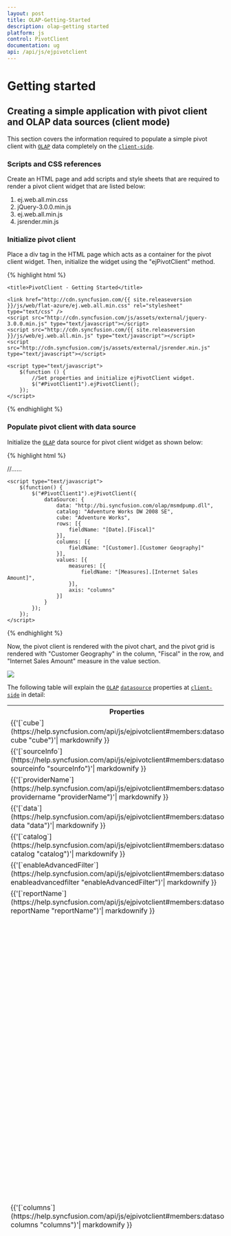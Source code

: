 ```yaml
---
layout: post
title: OLAP-Getting-Started
description: olap-getting started
platform: js
control: PivotClient
documentation: ug
api: /api/js/ejpivotclient
---
```


# Getting started

## Creating a simple application with pivot client and OLAP data sources (client mode)

This section covers the information required to populate a simple pivot client with [`OLAP`](/api/js/ejpivotclient#members:analysisMode) data completely on the [`client-side`](/api/js/ejpivotclient#members:operationalmode).

### Scripts and CSS references

Create an HTML page and add scripts and style sheets that are required to render a pivot client widget that are listed below:

1. ej.web.all.min.css
2. jQuery-3.0.0.min.js
3. ej.web.all.min.js
4. jsrender.min.js

### Initialize pivot client

Place a div tag in the HTML page which acts as a container for the pivot client widget. Then, initialize the widget using the "ejPivotClient" method.

{% highlight html %}

<!DOCTYPE html>
<html>
<head>

    <title>PivotClient - Getting Started</title>

    <link href="http://cdn.syncfusion.com/{{ site.releaseversion }}/js/web/flat-azure/ej.web.all.min.css" rel="stylesheet" type="text/css" />
    <script src="http://cdn.syncfusion.com/js/assets/external/jquery-3.0.0.min.js" type="text/javascript"></script>
    <script src="http://cdn.syncfusion.com/{{ site.releaseversion }}/js/web/ej.web.all.min.js" type="text/javascript"></script>
    <script src="http://cdn.syncfusion.com/js/assets/external/jsrender.min.js" type="text/javascript"></script>

</head>
<body>
    <!--Create a tag which acts as a container for ejPivotClient widget.-->
    <div id="PivotClient1"></div>

    <script type="text/javascript">
        $(function () {
            //Set properties and initialize ejPivotClient widget.
            $("#PivotClient1").ejPivotClient();
        });
    </script>
</body>
</html>

{% endhighlight %}

### Populate pivot client with data source

Initialize the [`OLAP`](/api/js/ejpivotclient#members:analysisMode) data source for pivot client widget as shown below:

{% highlight html %}

<html>

//……

<body>
    <div id="PivotClient1"></div>

    <script type="text/javascript">
        $(function() {
            $("#PivotClient1").ejPivotClient({
                dataSource: {
                    data: "http://bi.syncfusion.com/olap/msmdpump.dll",
                    catalog: "Adventure Works DW 2008 SE",
                    cube: "Adventure Works",
                    rows: [{
                        fieldName: "[Date].[Fiscal]"
                    }],
                    columns: [{
                        fieldName: "[Customer].[Customer Geography]"
                    }],
                    values: [{
                        measures: [{
                            fieldName: "[Measures].[Internet Sales Amount]",
                        }],
                        axis: "columns"
                    }]
                }
            });
        });
    </script>
</body>
</html>

{% endhighlight %}

Now, the pivot client is rendered with the pivot chart, and the pivot grid is rendered with "Customer Geography" in the column, "Fiscal" in the row, and "Internet Sales Amount" measure in the value section.

![](Getting-Started_images/OlapClientside.png) 


The following table will explain the [`OLAP`](/api/js/ejpivotclient#members:analysismode) [`datasource`](/api/js/ejpivotclient#members:datasource) properties at [`client-side`](/api/js/ejpivotclient#members:operationalmode) in detail:

<table>
    <tr>
        <th>
            Properties
        </th>
        <th>
            Description
        </th>
    </tr>
    <tr>
    <td>
        {{'[`cube`](https://help.syncfusion.com/api/js/ejpivotclient#members:datasource-cube "cube")'| markdownify }}
    </td>
    <td>
        Contains the respective cube name from OLAP database as string type.
    </td>
    </tr>
    <tr>
    <td>
        {{'[`sourceInfo`](https://help.syncfusion.com/api/js/ejpivotclient#members:datasource-sourceinfo "sourceInfo")'| markdownify }}
    </td>
    <td>
        To set the data source name to fetch data from that.
    </td>
    </tr>
    <tr>
    <td>
        {{'[`providerName`](https://help.syncfusion.com/api/js/ejpivotclient#members:datasource-providername "providerName")'| markdownify }}
    </td>
    <td>
        Set the provider name for PivotClient to identify whether the provider is SSAS or Mondrian.
    </td>
    </tr>
    <tr>
    <td>
        {{'[`data`](https://help.syncfusion.com/api/js/ejpivotclient#members:datasource-data "data")'| markdownify }}
    </td>
    <td>
        Provides the raw data source for the pivot client.
    </td>
    </tr>
    <tr>
    <td>
        {{'[`catalog`](https://help.syncfusion.com/api/js/ejpivotclient#members:datasource-catalog "catalog")'| markdownify }}
    </td>
    <td>
        In connection with an OLAP database, this property contains the database name as string to fetch the data from the given connection string.
    </td>
    </tr>
    <tr>
    <td>
        {{'[`enableAdvancedFilter`](https://help.syncfusion.com/api/js/ejpivotclient#members:datasource-enableadvancedfilter "enableAdvancedFilter")'| markdownify }}
    </td>
    <td>
        Allows user to filter the members (by its name and values) through advanced filtering (excel-like) option.</td>
    </tr>
    <tr>
    <td>
        {{'[`reportName`](https://help.syncfusion.com/api/js/ejpivotclient#members:datasource-reportName "reportName")'| markdownify }}
    </td>
    <td>
        Sets a name to the report bound to the control.</td>
    </tr>
    <tr>
        <td>
            {{'[`columns`](https://help.syncfusion.com/api/js/ejpivotclient#members:datasource-columns "columns")'| markdownify }}
        </td>
        <td>
            Lists out the items to be arranged in columns section of pivot client.
             <table class="params">
            <thead>
            <tr>
            <th>Properties</th>
            <th>Description</th>
            </tr>
            </thead>
            <tbody>
            <tr>
            <td>{{'[`fieldName`](https://help.syncfusion.com/api/js/ejpivotclient#members:datasource-columns-fieldname "fieldName")'| markdownify }} </td>
            <td>Allows the user to bind the item by using its unique name as field name.</td>
            </tr>
            <tr>
            <td>{{'[`fieldCaption`](https://help.syncfusion.com/api/js/ejpivotclient#members:datasource-columns-fieldcaption "fieldCaption")'| markdownify }}</td>
            <td>Allows the user to set the display caption for an item.</td>
            </tr>
            <tr>
            <td>{{'[`isNamedSets`](https://help.syncfusion.com/api/js/ejpivotclient#members:datasource-columns-isnamedsets "isNamedSets")'| markdownify }}</td>
            <td>Allows the user to indicate whether the added item is a named set or not.</td>
            </tr>
            <tr>
            <td>{{'[`advancedFilter`](https://help.syncfusion.com/api/js/ejpivotclient#members:datasource-columns-advancedfilter "advancedFilter")'| markdownify }}</td>
            <td>Allows the user to filter the report by default using advanced filtering (excel-like) option for OLAP data source in client-mode.
            <table class="params">
            <thead>
            <tr>
            <th>Properties</th>
            <th>Description</th>
            </tr>
            </thead>
            <tbody>
            <tr>
            <td>
                {{'[`name`](https://help.syncfusion.com/api/js/ejpivotclient#members:datasource-columns-advancedfilter-name "name")'| markdownify }} </td>
            <td>Allows the user to provide level unique name to perform advanced filtering.</td>
            </tr>
            <tr>
            <td>
                {{'[`labelFilterOperator`](https://help.syncfusion.com/api/js/ejpivotclient#members:datasource-columns-advancedfilter-labelfilteroperator "labelFilterOperator")'| markdownify }} </td>
            <td>Allows the user to set the operator to perform Label Filtering.</td>
            </tr>
            <tr>
            <td>
                {{'[`valueFilterOperator`](https://help.syncfusion.com/api/js/ejpivotclient#members:datasource-columns-advancedfilter-valuefilteroperator "valueFilterOperator")'| markdownify }} </td>
            <td>Allows the user to set the operator to perform Value Filtering.</td>
            </tr>
            <tr>
            <td>
                {{'[`advancedFilterType`](https://help.syncfusion.com/api/js/ejpivotclient#members:datasource-columns-advancedfilter-advancedfiltertype "advancedFilterType")'| markdownify }} </td>
            <td>Allows the user to set the filtering type while performing advanced filtering.</td>
            </tr>
            <tr>
            <td>
                {{'[`measure`](https://help.syncfusion.com/api/js/ejpivotclient#members:datasource-columns-advancedfilter-measure "measure")'| markdownify }} </td>
            <td>In case of value filtering, this property contains the measure name to which the filter is applied.</td>
            </tr>
            <tr>
            <td>
                {{'[`values`](https://help.syncfusion.com/api/js/ejpivotclient#members:datasource-columns-advancedfilter-values "values")'| markdownify }} </td>
            <td>Allows the user to hold the filter operand values in advanced filtering.</td>
            </tr>
            </td>
            </tr>
            </tbody>
            </table>
            </td>
            </tr>
            </tbody>
            </table>
        </td>
    </tr>
    <tr>
        <td>
            {{'[`rows`](https://help.syncfusion.com/api/js/ejpivotclient#members:datasource-rows "rows")'| markdownify }}
        </td>
        <td>
            Lists out the items to be arranged in rows section of PivotClient.
             <table class="params">
            <thead>
            <tr>
            <th>Properties</th>
            <th>Description</th>
            </tr>
            </thead>
            <tbody>
            <tr>
            <td>{{'[`fieldName`](https://help.syncfusion.com/api/js/ejpivotclient#members:datasource-rows-fieldname "fieldName")'| markdownify }} </td>
            <td>Allows the user to bind the item by using its unique name as field name.</td>
            </tr>
            <tr>
            <td>{{'[`fieldCaption`](https://help.syncfusion.com/api/js/ejpivotclient#members:datasource-rows-fieldcaption "fieldCaption")'| markdownify }}</td>
            <td>Allows the user to set the display caption for an item.</td>
            </tr>
            <tr>
            <td>{{'[`isNamedSets`](https://help.syncfusion.com/api/js/ejpivotclient#members:datasource-rows-isnamedsets "isNamedSets")'| markdownify }}</td>
            <td>Allows the user to indicate whether the added item is a named set or not.</td>
            </tr>
            <tr>
            <td>{{'[`advancedFilter`](https://help.syncfusion.com/api/js/ejpivotclient#members:datasource-rows-advancedfilter "advancedFilter")'| markdownify }}</td>
            <td>Allows the user to filter the report by default using advanced filtering (excel-like) option for OLAP data source in client-mode.
            <table class="params">
            <thead>
            <tr>
            <th>Properties</th>
            <th>Description</th>
            </tr>
            </thead>
            <tbody>
            <tr>
            <td>
                {{'[`name`](https://help.syncfusion.com/api/js/ejpivotclient#members:datasource-rows-advancedfilter-name "name")'| markdownify }} </td>
            <td>Allows the user to provide level unique name to perform advanced filtering.</td>
            </tr>
            <tr>
            <td>
                {{'[`labelFilterOperator`](https://help.syncfusion.com/api/js/ejpivotclient#members:datasource-rows-advancedfilter-labelfilteroperator "labelFilterOperator")'| markdownify }} </td>
            <td>Allows the user to set the operator to perform Label Filtering.</td>
            </tr>
            <tr>
            <td>
                {{'[`valueFilterOperator`](https://help.syncfusion.com/api/js/ejpivotclient#members:datasource-rows-advancedfilter-valuefilteroperator "valueFilterOperator")'| markdownify }} </td>
            <td>Allows the user to set the operator to perform Value Filtering.</td>
            </tr>
            <tr>
            <td>
                {{'[`advancedFilterType`](https://help.syncfusion.com/api/js/ejpivotclient#members:datasource-rows-advancedfilter-advancedfiltertype "advancedFilterType")'| markdownify }} </td>
            <td>Allows the user to set the filtering type while performing advanced filtering.</td>
            </tr>
            <tr>
            <td>
                {{'[`measure`](https://help.syncfusion.com/api/js/ejpivotclient#members:datasource-rows-advancedfilter-measure "measure")'| markdownify }} </td>
            <td>In case of value filtering, this property contains the measure name to which the filter is applied.</td>
            </tr>
            <tr>
            <td>
                {{'[`values`](https://help.syncfusion.com/api/js/ejpivotclient#members:datasource-rows-advancedfilter-values "values")'| markdownify }} </td>
            <td>Allows the user to hold the filter operand values in advanced filtering.</td>
            </tr>
            </td>
            </tr>
            </tbody>
            </table>
            </td>
            </tr>
            </tbody>
            </table>
        </td>
    </tr>
    <tr>
        <td>
            {{'[`filters`](https://help.syncfusion.com/api/js/ejpivotclient#members:datasource-filters "filters")'| markdownify }}
        </td>
        <td>
            Lists out the items which supports filtering of values without displaying the members in UI in PivotClient.
             <table class="params">
            <thead>
            <tr>
            <th>Properties</th>
            <th>Description</th>
            </tr>
            </thead>
            <tbody>
            <tr>
            <td>{{'[`fieldName`](https://help.syncfusion.com/api/js/ejpivotclient#members:datasource-filters-fieldname "fieldName")'| markdownify }} </td>
            <td>Allows the user to bind the item by using its unique name as field name.</td>
            </tr>
            <tr>
            <td>{{'[`fieldCaption`](https://help.syncfusion.com/api/js/ejpivotclient#members:datasource-filters-fieldcaption "fieldCaption")'| markdownify }}</td>
            <td>Allows the user to set the display name for an item.</td>
            </tr>
            </tbody>
            </table>
            </td>
            </tr>
    <tr>
        <td>
            {{'[`values`](https://help.syncfusion.com/api/js/ejpivotclient#members:datasource-values "values")'| markdownify }}
        </td>
        <td>
            Lists out the items which supports calculation in PivotClient.
            <table class="params">
            <thead>
            <tr>
            <th>Properties</th>
            <th>Description</th>
            </tr>
            </thead>
            <tbody>
            <tr>
            <td>{{'[`axis`](https://help.syncfusion.com/api/js/ejpivotclient#members:datasource-values-axis "axis")'| markdownify }} </td>
            <td>Allows to set the axis name to place the measures items.</td>
            </tr>
            <tr>
            <td>{{'[`measures`](https://help.syncfusion.com/api/js/ejpivotclient#members:datasource-values-measures "measures")'| markdownify }}</td>
            <td>This holds the list of unique names of measures to bind them from the OLAP cube.
            <table class="params">
            <thead>
            <tr>
            <th>Property</th>
            <th>Description</th>
            </tr>
            </thead>
            <tbody>
            <tr>
            <td>
                {{'[`fieldName`](https://help.syncfusion.com/api/js/ejpivotclient#members:datasource-values-measures-fieldName "fieldName")'| markdownify }} </td>
            <td>Allows the user to bind the measure from OLAP datasource by using its unique name as field name.</td>
            </tr>
            </td>
            </tr>
            </tbody>
            </table>
            </td>
            </tr>
            </tbody>
            </table>
        </td>
        </tr>

</table>

## Creating a simple application with pivot client and OLAP data source (server mode)

This section covers the information required to create a simple pivot client bound to [`OLAP`](/api/js/ejpivotclient#members:analysisMode) data source from [`server-side`](/api/js/ejpivotclient#members:operationalmode).

N> This section is illustrated by creating a simple web application through Visual Studio IDE, since the pivot client bound with the data from server-side requires .NET dependency. The web application contains an HTML page and a service that will transfer the data to [`server-side`](/api/js/ejpivotclient#members:operationalmode), process it, and return it [`client-side`](/api/js/ejpivotclient#members:operationalmode) for control re-rendering. The service utilized for communication can be either WCF or WebAPI based on user requirement. Both are illustrated here for user convenience.

### Project initialization
Create a new **ASP.NET Empty Web Application** by using Visual Studio IDE and name the project **“PivotClientDemo.”**

Next, add an HTML page. To add an HTML page in your web application, right-click the project in the solution explorer and select **Add > New Item.** In the **Add New Item** window, select **HTML Page** and name it “GettingStarted.html,” and then click **Add.**

Now, set “GettingStarted.html” as the start-up page by right-click the “GettingStarted.html” page and select **“Set As Start Page”.**

### Scripts and CSS initialization
The scripts and style sheets that are required to render a pivot client widget in the HTML page are listed below:

1. ej.web.all.min.css
2. jQuery-3.0.0.min.js
3. ej.web.all.min.js
4. jsrender.min.js

The scripts and style sheets listed above can be found in any of the following locations:

Local disk: [Click here](https://help.syncfusion.com/js/installation-and-deployment) to know more about script and style sheets installed in the local machine.

CDN link: [Click here](https://help.syncfusion.com/js/cdn) to know more about script and style sheets available in online.

NuGet package: [Click here](https://help.syncfusion.com/js/installation-and-deployment#configuring-syncfusion-nuget-packages) to know more about script and style sheets available in the NuGet package.

### Control initialization
To initialize a pivot client widget, first you should define a div tag with an appropriate id attribute which acts as a container for the pivot client widget. Then, you can initialize the widget using the ejPivotClient method.

{% highlight html %}

<!DOCTYPE html>
<html xmlns="http://www.w3.org/1999/xhtml">

<head>
    <title>PivotClient - Getting Started</title>
    <link href="http://cdn.syncfusion.com/{{ site.releaseversion }}/js/web/flat-azure/ej.web.all.min.css" rel="stylesheet" type="text/css" />
    <script src="http://cdn.syncfusion.com/js/assets/external/jquery-3.0.0.min.js" type="text/javascript"></script>
    <script src="http://cdn.syncfusion.com/{{ site.releaseversion }}/js/web/ej.web.all.min.js" type="text/javascript"></script>
    <script src="http://cdn.syncfusion.com/js/assets/external/jsrender.min.js" type="text/javascript"></script>
</head>

<body>
    <div>
        <!--Creating a div tag, that acts as a container for ejPivotClient widget.-->
        <div id="PivotClient1"></div>

        <script type="text/javascript">
            //Setting property and initializing ejPivotClient widget.
            $(function()
            {
                $("#PivotClient1").ejPivotClient(
                {
                    url: "/Olap",title: "OLAP Browser"
                });
            });
        </script>
    </div>
</body>
</html>

{% endhighlight %}

The [`url`](/api/js/ejpivotclient#members:url) property in the pivot client widget points to the service endpoint, where the data is processed and fetched in the form of JSON. The services used for the pivot client widget as endpoint are WCF and WebAPI.

 The [`title`](/api/js/ejpivotclient#members:title) property is used to set the title for the pivot client widget.

N> The above "GettingStarted.html" page contains WebAPI [`url`](/api/js/ejpivotclient#members:url), which is **“/Olap”**. If you are using the WCF service, then the [`url`](/api/js/ejpivotclient#members:url) will look like **“/OlapService.svc”**.

### WebAPI

**Adding a WebAPI controller**

To add a WebAPI controller in your existing web application, right-click the project in the solution explorer and select **Add > New Item.** In the **Add New Item** window, select **WebAPI Controller Class** and name it **“OlapController.cs”**, and then click **Add.**

The WebAPI controller is added to your application with the following file. The utilization of this file will be explained in the following sections:
 
* OlapController.cs

N> While adding the WebAPI controller class, add the mandatory suffix “Controller”. For example, in the demo, the controller is named “OlapController”.

Next, remove all the existing methods such as “Get”, “Post”, “Put”, and “Delete” that are present in the `OlapController.cs` file.

{% highlight c# %}

namespace PivotClientDemo
{
    public class OlapController: ApiController
    {
    
    }
}

{% endhighlight %}

**List of dependency libraries**

Next, add the following dependency libraries to the web application. You can find these libraries in the GAC (Global Assembly Cache) in the machine.

To add them to the web application, right-click **References** in the solution explorer and select **Add Reference.** In the **Reference Manager** dialog, under **Assemblies > Extension**, the following Syncfusion libraries are found. 

N> If you have installed any version of SQL Server Analysis Service (SSAS) or Microsoft ADOMD.NET utility, then the location of Microsoft.AnalysisServices.AdomdClient library is [system drive:\Program Files (x86)\Microsoft.NET\ADOMD.NET]. If you have installed any version of Essential Studio, then the location of Syncfusion libraries is [system drive:\Program Files (x86)\Syncfusion\Essential Studio\{{ site.releaseversion }}\Assemblies].

* Microsoft.AnalysisServices.AdomdClient
* Syncfusion.Compression.Base
* Syncfusion.Linq.Base
* Syncfusion.Olap.Base
* Syncfusion.PivotAnalysis.Base
* System.Data.SqlServerCe (Version: 4.0.0.0)
* Syncfusion.XlsIO.Base
* Syncfusion.Pdf.Base
* Syncfusion.DocIO.Base
* Syncfusion.EJ
* Syncfusion.EJ.Export
* Syncfusion.EJ.Pivot

**List of namespaces**

The following is the list of namespaces to be added on top of the main class in the `OlapController.cs` file:

{% highlight c# %}

using Syncfusion.JavaScript;
using Syncfusion.Olap.Manager;
using Syncfusion.Olap.Reports;
using System;
using System.Collections.Generic;
using System.Configuration;
using System.Data;
using System.Data.SqlServerCe;
using System.Linq;
using System.Text;
using System.Web;
using System.Web.Http;
using System.Web.Script.Serialization;
using OLAPUTILS = Syncfusion.JavaScript.Olap;

namespace PivotClientDemo
{
    public class OlapController: ApiController
    {
    
    }
}

{% endhighlight %}

**Data source initialization**

The connection string to connect OLAP cube, the pivot client, and JavaScriptSerializer instances are created immediately in the main class of `OlapController.cs` file. Also, the database connection for saving and loading the reports is provided appropriately.

{% highlight c# %}

namespace PivotClientDemo
{
    public class OlapController: ApiController
    {
        PivotClient pivotClientHelper = new PivotClient();
        PivotTreeMap treeMapHelper = new PivotTreeMap();
        PivotChart chartHelper = new PivotChart();
        JavaScriptSerializer serializer = new JavaScriptSerializer();
        string connectionString = "Data Source=http://bi.syncfusion.com/olap/msmdpump.dll; Initial Catalog=Adventure Works DW 2008 SE;";
        string conStringforDB = "";//Enter appropriate connection string to connect database for saving and loading operation of reports
        //Other codes
    }
}

{% endhighlight %}

**Service methods in WebAPI controller**

You can define the service methods in the OlapController class. To do so, find the `OlapController.cs` file which was created while adding the WebAPI Controller class to your web application.
 
{% highlight c# %}

namespace PivotClientDemo
{
    public class OlapController: ApiController
    {
        PivotClient pivotClientHelper = new PivotClient();
        PivotTreeMap treeMapHelper = new PivotTreeMap();
        PivotChart chartHelper = new PivotChart();
        JavaScriptSerializer serializer = new JavaScriptSerializer();
        string connectionString = "Data Source=http://bi.syncfusion.com/olap/msmdpump.dll; Initial Catalog=Adventure Works DW 2008 SE;";
        string conStringforDB = "";//Enter appropriate connection string to connect database for saving and loading operation of reports

        [System.Web.Http.ActionName("InitializeClient")]
        [System.Web.Http.HttpPost]
        public Dictionary<string, object> InitializeClient(Dictionary<string, object> jsonResult)
        {
            OlapDataManager DataManager = null;
            DataManager = new OlapDataManager(connectionString);
            DataManager.SetCurrentReport(CreateOlapReport());
            return pivotClientHelper.GetJsonData(jsonResult["action"].ToString(), DataManager, jsonResult["clientParams"].ToString());
        }

        [System.Web.Http.ActionName("InitializeGrid")]
        [System.Web.Http.HttpPost]
        public Dictionary<string, object> InitializeGrid(Dictionary<string, object> jsonResult)
        {
            OlapDataManager DataManager = new OlapDataManager(connectionString);
            DataManager.SetCurrentReport(OLAPUTILS.Utils.DeserializeOlapReport(jsonResult["currentReport"].ToString()));
            return jsonResult.ContainsKey("gridLayout") ? pivotClientHelper.GetJsonData(jsonResult["action"].ToString(), DataManager, jsonResult["gridLayout"].ToString()) : pivotClientHelper.GetJsonData(jsonResult["action"].ToString(), DataManager);
        }

        [System.Web.Http.ActionName("InitializeChart")]
        [System.Web.Http.HttpPost]
        public Dictionary<string, object> InitializeChart(Dictionary<string, object> jsonResult)
        {
            OlapDataManager DataManager = new OlapDataManager(connectionString);
            DataManager.SetCurrentReport(OLAPUTILS.Utils.DeserializeOlapReport(jsonResult["currentReport"].ToString()));
            return chartHelper.GetJsonData(jsonResult["action"].ToString(), DataManager);
        }

        [System.Web.Http.ActionName("InitializeTreeMap")]
        [System.Web.Http.HttpPost]
        public Dictionary<string, object> InitializeTreeMap(Dictionary<string, object> jsonResult)
        {
            OlapDataManager DataManager = new OlapDataManager(connectionString);
            DataManager.SetCurrentReport(OLAPUTILS.Utils.DeserializeOlapReport(jsonResult["currentReport"].ToString()));
            return treeMapHelper.GetJsonData(jsonResult["action"].ToString(), DataManager);
        }

        [System.Web.Http.ActionName("DrillChart")]
        [System.Web.Http.HttpPost]
        public Dictionary<string, object> DrillChart(Dictionary<string, object> jsonResult)
        {
            OlapDataManager DataManager = new OlapDataManager(connectionString);
            DataManager.SetCurrentReport(OLAPUTILS.Utils.DeserializeOlapReport(jsonResult["olapReport"].ToString()));
            DataManager.Reports = pivotClientHelper.DeserializedReports(jsonResult["clientReports"].ToString());
            return chartHelper.GetJsonData(jsonResult["action"].ToString(), DataManager, jsonResult["drilledSeries"].ToString());
        }

        [System.Web.Http.ActionName("DrillTreeMap")]
        [System.Web.Http.HttpPost]
        public Dictionary<string, object> DrillTreeMap(Dictionary<string, object> jsonResult)
        {
            OlapDataManager DataManager = new OlapDataManager(connectionString);
            DataManager.SetCurrentReport(OLAPUTILS.Utils.DeserializeOlapReport(jsonResult["olapReport"].ToString()));
            DataManager.Reports = pivotClientHelper.DeserializedReports(jsonResult["clientReports"].ToString());
            return treeMapHelper.GetJsonData(jsonResult["action"].ToString(), DataManager, jsonResult["drillInfo"].ToString());
        }

        [System.Web.Http.ActionName("FilterElement")]
        [System.Web.Http.HttpPost]
        public Dictionary<string, object> FilterElement(Dictionary<string, object> jsonResult)
        {
            OlapDataManager DataManager = new OlapDataManager(connectionString);
            DataManager.SetCurrentReport(OLAPUTILS.Utils.DeserializeOlapReport(jsonResult["olapReport"].ToString()));
            DataManager.Reports = pivotClientHelper.DeserializedReports(jsonResult["clientReports"].ToString());
            return pivotClientHelper.GetJsonData(jsonResult["action"].ToString(), DataManager, jsonResult["clientParams"].ToString());
        }

        [System.Web.Http.ActionName("RemoveSplitButton")]
        [System.Web.Http.HttpPost]
        public Dictionary<string, object> RemoveSplitButton(Dictionary<string, object> jsonResult)
        {
            OlapDataManager DataManager = new OlapDataManager(connectionString);
            DataManager.SetCurrentReport(OLAPUTILS.Utils.DeserializeOlapReport(jsonResult["olapReport"].ToString()));
            DataManager.Reports = pivotClientHelper.DeserializedReports(jsonResult["clientReports"].ToString());
            return pivotClientHelper.GetJsonData(jsonResult["action"].ToString(), DataManager, jsonResult["clientParams"].ToString());
        }

        [System.Web.Http.ActionName("FetchMemberTreeNodes")]
        [System.Web.Http.HttpPost]
        public Dictionary<string, object> FetchMemberTreeNodes(Dictionary<string, object> jsonResult)
        {
            OlapDataManager DataManager = new OlapDataManager(connectionString);
            DataManager.SetCurrentReport(OLAPUTILS.Utils.DeserializeOlapReport(jsonResult["olapReport"].ToString()));
            return pivotClientHelper.GetJsonData(jsonResult["action"].ToString(), DataManager, jsonResult["dimensionName"].ToString());
        }

        [System.Web.Http.ActionName("DrillGrid")]
        [System.Web.Http.HttpPost]
        public Dictionary<string, object> DrillGrid(Dictionary<string, object> jsonResult)
        {
            OlapDataManager DataManager = new OlapDataManager(connectionString);
            DataManager.SetCurrentReport(OLAPUTILS.Utils.DeserializeOlapReport(jsonResult["currentReport"].ToString()));
            DataManager.Reports = pivotClientHelper.DeserializedReports(jsonResult["clientReports"].ToString());
            return pivotClientHelper.GetJsonData(jsonResult["action"].ToString(), DataManager, jsonResult["cellPosition"].ToString(), jsonResult["headerInfo"].ToString(), jsonResult["layout"].ToString());
        }

        [System.Web.Http.ActionName("NodeDropped")]
        [System.Web.Http.HttpPost]
        public Dictionary<string, object> NodeDropped(Dictionary<string, object> jsonResult)
        {
            OlapDataManager DataManager = new OlapDataManager(connectionString);
            DataManager.SetCurrentReport(OLAPUTILS.Utils.DeserializeOlapReport(jsonResult["olapReport"].ToString()));
            DataManager.Reports = pivotClientHelper.DeserializedReports(jsonResult["clientReports"].ToString());
            return pivotClientHelper.GetJsonData(jsonResult["action"].ToString(), DataManager, jsonResult["dropType"].ToString(), jsonResult["nodeInfo"].ToString());
        }

        [System.Web.Http.ActionName("CubeChanged")]
        [System.Web.Http.HttpPost]
        public Dictionary<string, object> CubeChanged(Dictionary<string, object> jsonResult)
        {
            OlapDataManager DataManager = new OlapDataManager(connectionString);
            if (jsonResult["olapReport"].ToString() != "")
                DataManager.SetCurrentReport(Syncfusion.JavaScript.Olap.Utils.DeserializeOlapReport(jsonResult["olapReport"].ToString()));
            if (jsonResult["clientReports"].ToString() != "")
                DataManager.Reports = pivotClientHelper.DeserializedReports(jsonResult["clientReports"].ToString());
            dynamic customData = serializer.Deserialize<dynamic>(jsonResult["customObject"].ToString());
            if (customData is Dictionary<string, object> && customData.ContainsKey("isPaging"))
            {
                DataManager.CurrentReport.EnablePaging = true;
                DataManager.CurrentReport.PagerOptions.SeriesPageSize = 5;
                DataManager.CurrentReport.PagerOptions.CategoricalPageSize = 3;
            }
            return pivotClientHelper.GetJsonData(jsonResult["action"].ToString(), DataManager, jsonResult["cubeName"].ToString(), jsonResult["clientParams"].ToString());
        }

        [System.Web.Http.ActionName("MeasureGroupChanged")]
        [System.Web.Http.HttpPost]
        public Dictionary<string, object> MeasureGroupChanged(Dictionary<string, object> jsonResult)
        {
            OlapDataManager DataManager = new OlapDataManager(connectionString);
            return pivotClientHelper.GetJsonData(jsonResult["action"].ToString(), DataManager, jsonResult["measureGroupName"].ToString());
        }

        [System.Web.Http.ActionName("ToolbarOperations")]
        [System.Web.Http.HttpPost]
        public Dictionary<string, object> ToolbarOperations(Dictionary<string, object> jsonResult)
        {
            var toolbarOperation = "";
            dynamic customData = "";
            OlapDataManager DataManager = new OlapDataManager(connectionString);
            if ((jsonResult["olapReport"]) != null && !string.IsNullOrEmpty(jsonResult["olapReport"].ToString()))
                DataManager.SetCurrentReport(OLAPUTILS.Utils.DeserializeOlapReport(jsonResult["olapReport"].ToString()));
            if ((jsonResult["clientReports"]) != null && !string.IsNullOrEmpty(jsonResult["clientReports"].ToString()))
                DataManager.Reports = pivotClientHelper.DeserializedReports(jsonResult["clientReports"].ToString());
            toolbarOperation = jsonResult["toolbarOperation"] == null ? null : jsonResult["toolbarOperation"].ToString();
            if (jsonResult.ContainsKey("customObject") && (jsonResult["customObject"]) != null && !string.IsNullOrEmpty(jsonResult["customObject"].ToString()))
                customData = serializer.Deserialize<dynamic>(jsonResult["customObject"].ToString());
            if ((customData is Dictionary<string, object> && customData.ContainsKey("isPaging") && (toolbarOperation == "Add Report" || toolbarOperation == "New Report")))
            {
                DataManager.CurrentReport.EnablePaging = true;
                DataManager.CurrentReport.PagerOptions.SeriesPageSize = 5;
                DataManager.CurrentReport.PagerOptions.CategoricalPageSize = 3;
            }
            return pivotClientHelper.GetJsonData(jsonResult["action"].ToString(), DataManager, toolbarOperation, jsonResult["clientInfo"].ToString());
        }

        [System.Web.Http.ActionName("MemberExpanded")]
        [System.Web.Http.HttpPost]
        public Dictionary<string, object> MemberExpanded(Dictionary<string, object> jsonResult)
        {
            OlapDataManager DataManager = new OlapDataManager(connectionString);
            if (!string.IsNullOrEmpty(jsonResult["olapReport"].ToString()))
                DataManager.SetCurrentReport(OLAPUTILS.Utils.DeserializeOlapReport(jsonResult["olapReport"].ToString()));
            if (!string.IsNullOrEmpty(jsonResult["clientReports"].ToString()))
                DataManager.Reports = pivotClientHelper.DeserializedReports(jsonResult["clientReports"].ToString());
            return pivotClientHelper.GetJsonData(jsonResult["action"].ToString(), DataManager, Convert.ToBoolean(jsonResult["checkedStatus"].ToString()), jsonResult["parentNode"].ToString(), jsonResult["tag"].ToString(), jsonResult["dimensionName"].ToString(), jsonResult["cubeName"].ToString());
        }

        [System.Web.Http.ActionName("UpdateReport")]
        [System.Web.Http.HttpPost]
        public Dictionary<string, object> UpdateReport(Dictionary<string, object> jsonResult)
        {
            return pivotClientHelper.GetJsonData(jsonResult["action"].ToString(), jsonResult["clientParams"].ToString(), jsonResult["olapReport"].ToString(), jsonResult["clientReports"].ToString());
        }

        [System.Web.Http.ActionName("SaveReportToDB")]
        [System.Web.Http.HttpPost]
        public Dictionary<string, object> SaveReportToDB(Dictionary<string, object> jsonResult)
        {
            string operationalMode = jsonResult["operationalMode"].ToString(), analysisMode = jsonResult["analysisMode"].ToString(), reportName = string.Empty;
            bool isDuplicate = true;
            SqlCeConnection con = new SqlCeConnection() { ConnectionString = conStringforDB };
            con.Open();
            reportName = jsonResult["reportName"].ToString() + "##" + operationalMode.ToLower() + "#>>#" + analysisMode.ToLower();
            SqlCeCommand cmd1 = null;
            foreach (DataRow row in GetDataTable().Rows)
            {
                if ((row.ItemArray[0] as string).Equals(reportName))
                {
                    isDuplicate = false;
                    cmd1 = new SqlCeCommand("update ReportsTable set Report=@Reports where ReportName like @ReportName", con);
                }
            }
            if (isDuplicate)
            {
                cmd1 = new SqlCeCommand("insert into ReportsTable Values(@ReportName,@Reports)", con);
            }
            cmd1.Parameters.Add("@ReportName", reportName);
            cmd1.Parameters.Add("@Reports", Encoding.UTF8.GetBytes(jsonResult["clientReports"].ToString()).ToArray());
            cmd1.ExecuteNonQuery();
            con.Close();
            Dictionary<string, object> dictionary = new Dictionary<string, object>();
            dictionary.Add("CurrentAction", "Save");
            return dictionary;
        }

        [System.Web.Http.ActionName("RemoveReportFromDB")]
        [System.Web.Http.HttpPost]
        public Dictionary<string, object> RemoveReportFromDB(Dictionary<string, object> jsonResult)
        {
            string operationalMode = jsonResult["operationalMode"].ToString(), analysisMode = jsonResult["analysisMode"].ToString(), reportName = string.Empty;
            SqlCeConnection con = new SqlCeConnection() { ConnectionString = conStringforDB };
            con.Open();
            reportName = jsonResult["reportName"].ToString() + "##" + operationalMode.ToLower() + "#>>#" + analysisMode.ToLower();
            SqlCeCommand cmd1 = null;
            foreach (DataRow row in GetDataTable().Rows)
            {
                if ((row.ItemArray[0] as string).Equals(reportName))
                {
                    cmd1 = new SqlCeCommand("DELETE FROM ReportsTable WHERE ReportName LIKE '%" + reportName + "%'", con);
                }
            }
            cmd1.ExecuteNonQuery();
            con.Close();
            Dictionary<string, object> dictionary = new Dictionary<string, object>();
            dictionary.Add("CurrentAction", "Remove");
            return dictionary;
        }

        [System.Web.Http.ActionName("RenameReportInDB")]
        [System.Web.Http.HttpPost]
        public Dictionary<string, object> RenameReportInDB(Dictionary<string, object> jsonResult)
        {
            string operationalMode = jsonResult["operationalMode"].ToString(), analysisMode = jsonResult["analysisMode"].ToString(), reportName = string.Empty, renameReport = string.Empty;
            SqlCeConnection con = new SqlCeConnection() { ConnectionString = conStringforDB };
            con.Open();
            reportName = jsonResult["selectedReport"].ToString() + "##" + operationalMode.ToLower() + "#>>#" + analysisMode.ToLower();
            renameReport = jsonResult["renameReport"].ToString() + "##" + operationalMode.ToLower() + "#>>#" + analysisMode.ToLower();
            SqlCeCommand cmd1 = null;
            foreach (DataRow row in GetDataTable().Rows)
            {
                if ((row.ItemArray[0] as string).Equals(reportName))
                {
                    cmd1 = new SqlCeCommand("update ReportsTable set ReportName=@RenameReport where ReportName like '%" + reportName + "%'", con);
                }
            }
            cmd1.Parameters.Add("@RenameReport", renameReport);
            cmd1.ExecuteNonQuery();
            con.Close();
            Dictionary<string, object> dictionary = new Dictionary<string, object>();
            dictionary.Add("CurrentAction", "Rename");
            return dictionary;
        }

        [System.Web.Http.ActionName("FetchReportListFromDB")]
        [System.Web.Http.HttpPost]
        public Dictionary<string, object> FetchReportListFromDB(Dictionary<string, object> jsonResult)
        {
            string reportNames = string.Empty, currentRptName = string.Empty, operationalMode = jsonResult["operationalMode"].ToString(), analysisMode = jsonResult["analysisMode"].ToString();
            foreach (System.Data.DataRow row in GetDataTable().Rows)
            {
                currentRptName = (row.ItemArray[0] as string);
                if (currentRptName.IndexOf("##" + operationalMode + "#>>#" + analysisMode) >= 0)
                {
                    currentRptName = currentRptName.Replace("##" + operationalMode + "#>>#" + analysisMode, "");
                    reportNames = reportNames == "" ? currentRptName : reportNames + "__" + currentRptName;
                }
            }
            Dictionary<string, object> dictionary = new Dictionary<string, object>();
            dictionary.Add("ReportNameList", reportNames);
            dictionary.Add("action", jsonResult["action"].ToString());
            return dictionary;
        }

        [System.Web.Http.ActionName("LoadReportFromDB")]
        [System.Web.Http.HttpPost]
        public Dictionary<string, object> LoadReportFromDB(Dictionary<string, object> jsonResult)
        {
            PivotReport report = new PivotReport();
            string operationalMode = jsonResult["operationalMode"].ToString(), analysisMode = jsonResult["analysisMode"].ToString();
            Dictionary<string, object> dictionary = new Dictionary<string, object>();
            string currentRptName = string.Empty;
            foreach (DataRow row in GetDataTable().Rows)
            {
                currentRptName = (row.ItemArray[0] as string).Replace("##" + operationalMode.ToLower() + "#>>#" + analysisMode.ToLower(), "");
                if (currentRptName.Equals(jsonResult["reportName"].ToString()))
                {                  
                    byte[] reportByte = new byte[2 * 1024];
                    reportByte = (row.ItemArray[1] as byte[]);
                    if (operationalMode.ToLower() == "servermode" && analysisMode == "olap")
                    {
                        var repCol = Encoding.UTF8.GetString(reportByte);
                        OlapDataManager DataManager = new OlapDataManager(connectionString);
                        if (repCol.IndexOf("<?xml version") == 0)
                        {
                            var reportString = "";
                            reportString = Syncfusion.JavaScript.Olap.Utils.CompressData(row.ItemArray[1] as byte[]);
                            DataManager.Reports = pivotClientHelper.DeserializedReports(reportString);
                            DataManager.SetCurrentReport(DataManager.Reports[0]);
                            return pivotClientHelper.GetJsonData("toolbarOperation", DataManager, "Load Report", jsonResult["reportName"].ToString());
                        }
                        else
                        {
                            dynamic customData = serializer.Deserialize<dynamic>(repCol.ToString());
                            DataManager.Reports = pivotClientHelper.DeserializedReports(customData[customData[customData.Length - 1]["cubeIndex"]]["Reports"]);
                            DataManager.SetCurrentReport(DataManager.Reports[customData[customData[customData.Length - 1]["cubeIndex"]]["ReportIndex"]]);
                            dictionary = pivotClientHelper.GetJsonData("toolbarOperation", DataManager, "Load Report", jsonResult["reportName"].ToString());
                            dictionary.Add("Collection", repCol);
                        }
                    }
                    else
                    {
                        if (analysisMode.ToLower() == "pivot" && operationalMode.ToLower() == "servermode")
                            dictionary = pivotClientHelper.GetJsonData("LoadReport", ProductSales.GetSalesData(), Encoding.UTF8.GetString(reportByte));
                        else
                            dictionary.Add("report", Encoding.UTF8.GetString(reportByte));
                        break;
                    }
                }
            }
            return dictionary;
        }

        private DataTable GetDataTable()
        {
            SqlCeConnection con = new SqlCeConnection() { ConnectionString = conStringforDB };
            con.Open();
            DataSet dSet = new DataSet();
            new SqlCeDataAdapter("Select * from ReportsTable", con).Fill(dSet);
            con.Close();
            return dSet.Tables[0];
        }

        [System.Web.Http.ActionName("Export")]
        [System.Web.Http.HttpPost]
        public void Export()
        {
            string args = HttpContext.Current.Request.Form.GetValues(0)[0];
            OlapDataManager DataManager = new OlapDataManager(connectionString);
            string fileName = "Sample";
            pivotClientHelper.ExportPivotClient(DataManager, args, fileName, System.Web.HttpContext.Current.Response);
        }

        [System.Web.Http.ActionName("GetMDXQuery")]
        [System.Web.Http.HttpPost]
        public string GetMDXQuery(Dictionary<string, object> jsonResult)
        {
            OlapDataManager DataManager = new OlapDataManager(connectionString);
            DataManager.SetCurrentReport(OLAPUTILS.Utils.DeserializeOlapReport(jsonResult["olapReport"].ToString()));
            return DataManager.GetMDXQuery();
        }

        [System.Web.Http.ActionName("ToggleAxis")]
        [System.Web.Http.HttpPost]
        public Dictionary<string, object> ToggleAxis(Dictionary<string, object> jsonResult)
        {
            OlapDataManager DataManager = new OlapDataManager(connectionString);
            DataManager.SetCurrentReport(OLAPUTILS.Utils.DeserializeOlapReport(jsonResult["currentReport"].ToString()));
            DataManager.Reports = pivotClientHelper.DeserializedReports(jsonResult["clientReports"].ToString());
            DataManager.ToggleAxis(DataManager.CurrentReport);
            return pivotClientHelper.GetJsonData(jsonResult["action"].ToString(), DataManager, jsonResult["clientReports"].ToString());
        }

        [System.Web.Http.ActionName("Paging")]
        [System.Web.Http.HttpPost]
        public Dictionary<string, object> Paging(Dictionary<string, object> jsonResult)
        {
            OlapDataManager DataManager = new OlapDataManager(connectionString);
            DataManager.SetCurrentReport(OLAPUTILS.Utils.SetPaging(jsonResult["currentReport"].ToString(), jsonResult["pagingInfo"].ToString()));
            return pivotClientHelper.GetJsonData(jsonResult["action"].ToString(), DataManager, jsonResult["layout"].ToString());
        }

        private OlapReport CreateOlapReport()
        {
            OlapReport olapReport = new OlapReport() { Name = "Default Report" };
            olapReport.CurrentCubeName = "Adventure Works";

            MeasureElements measureElement = new MeasureElements();
            measureElement.Elements.Add(new MeasureElement { UniqueName = "[Measures].[Customer Count]" });

            DimensionElement dimensionElementRow = new DimensionElement();
            dimensionElementRow.Name = "Date";
            dimensionElementRow.AddLevel("Fiscal", "Fiscal Year");

            olapReport.SeriesElements.Add(dimensionElementRow);
            olapReport.CategoricalElements.Add(measureElement);

            return olapReport;
        }
    }
}

{% endhighlight %}

N> The [`customObject`](../api/ejpivotclient#members:customobject) is utilized to pass the additional information between the client-end and the service-end.

**Configure routing in global application class**

To add a Global.asax in your existing web application, right-click the project in the solution explorer and select **Add > New Item.** In the **Add New Item** window, select **Global Application Class** and name it “Global.asax”, and then click **Add.**
After adding the **Global.asax** file, immediately add the namespace **“using System.Web.Http;”**, and then you can configure the routing as shown in the following code example:

{% highlight c# %}

public class Global: System.Web.HttpApplication
{
    protected void Application_Start(object sender, EventArgs e)
    {
        System.Web.Http.GlobalConfiguration.Configuration.Routes.MapHttpRoute(name: "DefaultApi", routeTemplate: "{controller}/{action}/{id}", defaults: new
        {
            id = RouteParameter.Optional
        });
        AppDomain.CurrentDomain.SetData("SQLServerCompactEditionUnderWebHosting", true);
    }
}

{% endhighlight %}

The pivot client is rendered with the pivot chart and pivot grid showing customer count over a period of fiscal years.

![](Getting-Started_images/olapwebapi.png) 

### WCF
This section demonstrates the utilization of the WCF service as endpoint binding OLAP data source to the simple pivot client. For more details on this topic, [click here](https://help.syncfusion.com/js/pivotclient/olap-connectivity#wcf).




